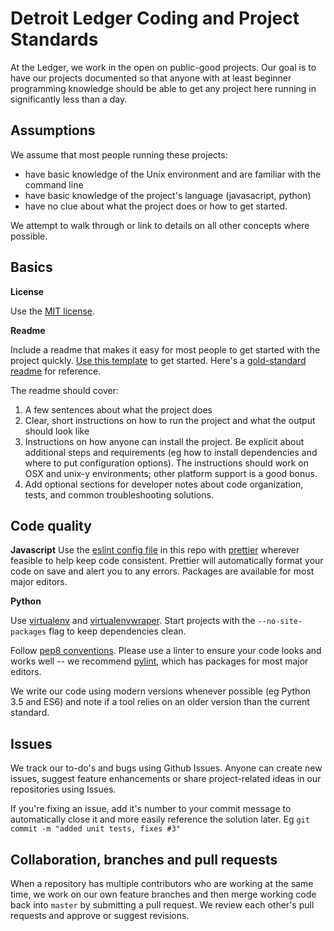 # Detroit Ledger Coding and Project Standards

At the Ledger, we work in the open on public-good projects. Our goal is to have our projects documented so that anyone with at least beginner programming knowledge should be able to get any project here running in significantly less than a day. 

## Assumptions

We assume that most people running these projects:
* have basic knowledge of the Unix environment and are familiar with the command line
* have basic knowledge of the project's language (javasacript, python)
* have no clue about what the project does or how to get started. 

We attempt to walk through or link to details on all other concepts where possible. 

## Basics 

**License**

Use the [MIT license](https://github.com/detroitledger/codestandards/blob/master/LICENSE). 

**Readme**

Include a readme that makes it easy for most people to get started with the project quickly. [Use this template](https://github.com/detroitledger/codestandards/blob/master/README-TEMPLATE.md) to get started. Here's a [gold-standard readme](https://github.com/nprapps/liveblog) for reference.

The readme should cover:

1. A few sentences about what the project does
2. Clear, short instructions on how to run the project and what the output should look like
3. Instructions on how anyone can install the project. Be explicit about additional steps and requirements (eg how to install dependencies and where to put configuration options). The instructions should work on OSX and unix-y environments; other platform support is a good bonus.  
4. Add optional sections for developer notes about code organization, tests, and common troubleshooting solutions.

## Code quality

**Javascript**
Use the [eslint config file](https://github.com/detroitledger/codestandards/blob/master/.eslintrc.js) in this repo with [prettier](https://github.com/prettier/prettier) wherever feasible to help keep code consistent. Prettier will automatically format your code on save and alert you to any errors. Packages are available for most major editors. 

**Python**

Use [virtualenv](https://virtualenv.pypa.io/en/stable/) and [virtualenvwraper](https://virtualenvwrapper.readthedocs.io/en/latest/index.html). Start projects with the `--no-site-packages` flag to keep dependencies clean.

Follow [pep8 conventions](https://www.python.org/dev/peps/pep-0008/). Please use a linter to ensure your code looks and works well -- we recommend [pylint](https://www.pylint.org/), which has packages for most major editors. 

We write our code using modern versions whenever possible (eg Python 3.5 and ES6) and note if a tool relies on an older version than the current standard.

## Issues

We track our to-do's and bugs using Github Issues. Anyone can create new issues, suggest feature enhancements or share project-related ideas in our repositories using Issues.

If you're fixing an issue, add it's number to your commit message to automatically close it and more easily reference the solution later. Eg `git commit -m "added unit tests, fixes #3"`

## Collaboration, branches and pull requests

When a repository has multiple contributors who are working at the same time, we work on our own feature branches and then merge working code back into `master` by submitting a pull request. We review each other's pull requests and approve or suggest revisions.
